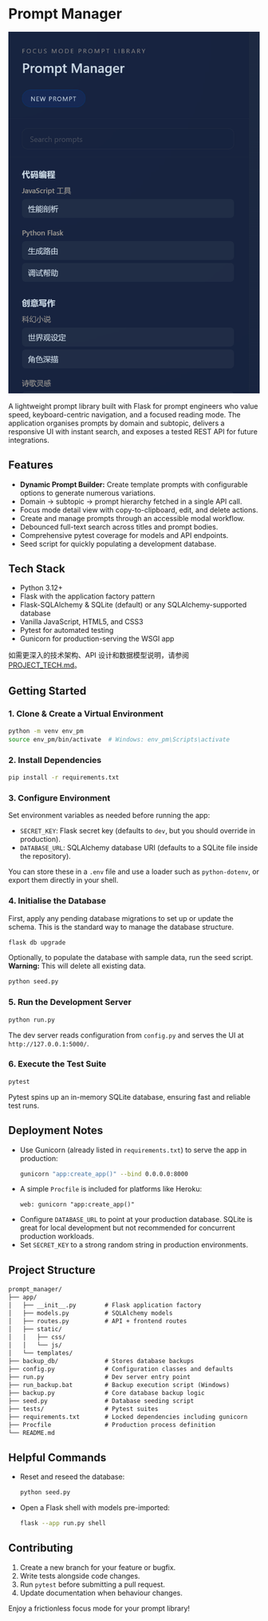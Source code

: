 # Prompt Manager

![Project Screenshot](assets/screenshot.png)

A lightweight prompt library built with Flask for prompt engineers who value speed, keyboard-centric navigation, and a focused reading mode. The application organises prompts by domain and subtopic, delivers a responsive UI with instant search, and exposes a tested REST API for future integrations.

## Features
- **Dynamic Prompt Builder:** Create template prompts with configurable options to generate numerous variations.
- Domain → subtopic → prompt hierarchy fetched in a single API call.
- Focus mode detail view with copy-to-clipboard, edit, and delete actions.
- Create and manage prompts through an accessible modal workflow.
- Debounced full-text search across titles and prompt bodies.
- Comprehensive pytest coverage for models and API endpoints.
- Seed script for quickly populating a development database.

## Tech Stack
- Python 3.12+
- Flask with the application factory pattern
- Flask-SQLAlchemy & SQLite (default) or any SQLAlchemy-supported database
- Vanilla JavaScript, HTML5, and CSS3
- Pytest for automated testing
- Gunicorn for production-serving the WSGI app

如需更深入的技术架构、API 设计和数据模型说明，请参阅 [PROJECT_TECH.md](PROJECT_TECH.md)。

## Getting Started

### 1. Clone & Create a Virtual Environment
```bash
python -m venv env_pm
source env_pm/bin/activate  # Windows: env_pm\Scripts\activate
```

### 2. Install Dependencies
```bash
pip install -r requirements.txt
```

### 3. Configure Environment
Set environment variables as needed before running the app:

- `SECRET_KEY`: Flask secret key (defaults to `dev`, but you should override in production).
- `DATABASE_URL`: SQLAlchemy database URI (defaults to a SQLite file inside the repository).

You can store these in a `.env` file and use a loader such as `python-dotenv`, or export them directly in your shell.

### 4. Initialise the Database

First, apply any pending database migrations to set up or update the schema. This is the standard way to manage the database structure.
```bash
flask db upgrade
```

Optionally, to populate the database with sample data, run the seed script. **Warning:** This will delete all existing data.
```bash
python seed.py
```

### 5. Run the Development Server
```bash
python run.py
```
The dev server reads configuration from `config.py` and serves the UI at `http://127.0.0.1:5000/`.

### 6. Execute the Test Suite
```bash
pytest
```
Pytest spins up an in-memory SQLite database, ensuring fast and reliable test runs.

## Deployment Notes
- Use Gunicorn (already listed in `requirements.txt`) to serve the app in production:
  ```bash
  gunicorn "app:create_app()" --bind 0.0.0.0:8000
  ```
- A simple `Procfile` is included for platforms like Heroku:
  ```
  web: gunicorn "app:create_app()"
  ```
- Configure `DATABASE_URL` to point at your production database. SQLite is great for local development but not recommended for concurrent production workloads.
- Set `SECRET_KEY` to a strong random string in production environments.

## Project Structure
```
prompt_manager/
├── app/
│   ├── __init__.py        # Flask application factory
│   ├── models.py          # SQLAlchemy models
│   ├── routes.py          # API + frontend routes
│   ├── static/
│   │   ├── css/
│   │   └── js/
│   └── templates/
├── backup_db/             # Stores database backups
├── config.py              # Configuration classes and defaults
├── run.py                 # Dev server entry point
├── run_backup.bat         # Backup execution script (Windows)
├── backup.py              # Core database backup logic
├── seed.py                # Database seeding script
├── tests/                 # Pytest suites
├── requirements.txt       # Locked dependencies including gunicorn
├── Procfile               # Production process definition
└── README.md
```

## Helpful Commands
- Reset and reseed the database:
  ```bash
  python seed.py
  ```
- Open a Flask shell with models pre-imported:
  ```bash
  flask --app run.py shell
  ```

## Contributing
1. Create a new branch for your feature or bugfix.
2. Write tests alongside code changes.
3. Run `pytest` before submitting a pull request.
4. Update documentation when behaviour changes.

Enjoy a frictionless focus mode for your prompt library!
